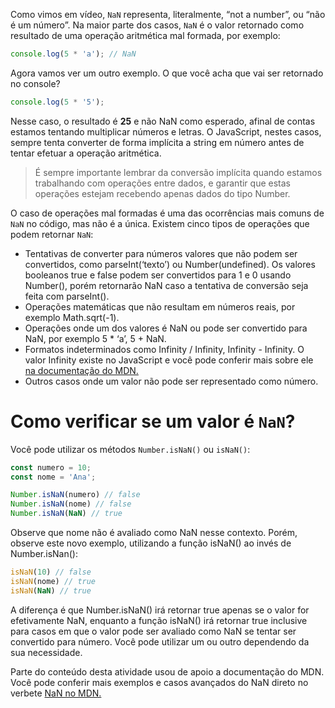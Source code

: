 Como vimos em vídeo, `NaN` representa, literalmente, “not a number”, ou “não é um número”. Na maior parte dos casos, `NaN` é o valor retornado como resultado de uma operação aritmética mal formada, por exemplo:
```js
console.log(5 * 'a'); // NaN
```

Agora vamos ver um outro exemplo. O que você acha que vai ser retornado no console?
```js
console.log(5 * '5');
```

Nesse caso, o resultado é **25** e não NaN como esperado, afinal de contas estamos tentando multiplicar números e letras. O JavaScript, nestes casos, sempre tenta converter de forma implícita a string em número antes de tentar efetuar a operação aritmética.
> É sempre importante lembrar da conversão implícita quando estamos trabalhando com operações entre dados, e garantir que estas operações estejam recebendo apenas dados do tipo Number.

O caso de operações mal formadas é uma das ocorrências mais comuns de `NaN` no código, mas não é a única. Existem cinco tipos de operações que podem retornar `NaN`:
- Tentativas de converter para números valores que não podem ser convertidos, como parseInt(‘texto’) ou Number(undefined). Os valores booleanos true e false podem ser convertidos para 1 e 0 usando Number(), porém retornarão NaN caso a tentativa de conversão seja feita com parseInt().
- Operações matemáticas que não resultam em números reais, por exemplo Math.sqrt(-1).
- Operações onde um dos valores é NaN ou pode ser convertido para NaN, por exemplo 5 * ‘a’, 5 + NaN.
- Formatos indeterminados como Infinity / Infinity, Infinity - Infinity. O valor Infinity existe no JavaScript e você pode conferir mais sobre ele [na documentação do MDN.](https://developer.mozilla.org/en-US/docs/Web/JavaScript/Reference/Global_Objects/Infinity)
- Outros casos onde um valor não pode ser representado como número.

# Como verificar se um valor é `NaN`?
Você pode utilizar os métodos `Number.isNaN()` ou `isNaN()`:
```js
const numero = 10;
const nome = 'Ana';

Number.isNaN(numero) // false
Number.isNaN(nome) // false
Number.isNaN(NaN) // true
```

Observe que nome não é avaliado como NaN nesse contexto. Porém, observe este novo exemplo, utilizando a função isNaN() ao invés de Number.isNan():
```js
isNaN(10) // false
isNaN(nome) // true
isNaN(NaN) // true
```
A diferença é que Number.isNaN() irá retornar true apenas se o valor for efetivamente NaN, enquanto a função isNaN() irá retornar true inclusive para casos em que o valor pode ser avaliado como NaN se tentar ser convertido para número. Você pode utilizar um ou outro dependendo da sua necessidade.

Parte do conteúdo desta atividade usou de apoio a documentação do MDN. Você pode conferir mais exemplos e casos avançados do NaN direto no verbete [NaN no MDN.](https://developer.mozilla.org/en-US/docs/Web/JavaScript/Reference/Global_Objects/NaN)